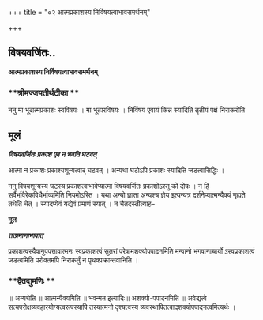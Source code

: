 +++
title = "०२ आत्मप्रकाशस्य निर्विषयत्वाभावसमर्थनम्"

+++


## विषयवर्जितः..

**आत्मप्रकाशस्य निर्विषयत्वाभावसमर्थनम्**

### **श्रीमज्जयतीर्थटीका **

ननु मा भूदात्मप्रकाशः स्वविषयः । मा भूत्परविषयः । निर्विषय एवायं किन्न स्यादिति तृतीयं पक्षं निराकरोति

## **मूलं**

***विषयवर्जितः प्रकाश एव न भवति घटवत्***

आत्मा न प्रकाशः प्रकाश्यशून्यत्वाद् घटवत् । अन्यथा घटोऽपि प्रकाशः स्यादिति जडत्वासिद्धिः ।

ननु विषयशून्यस्य घटस्य प्रकाशत्वाभावेप्यात्मा विषयवर्जितः प्रकाशोऽस्तु को दोषः । न हि सर्वैर्भावैरेकविधैर्भाव्यमिति नियमोऽस्ति । यथा अन्यो ज्ञाता अन्यश्च ज्ञेय इत्यन्यत्र दर्शनेप्यात्मन्यैक्यं गृह्यते तथेति चेत् । स्यादप्येवं यद्येवं प्रमाणं स्यात् । न चैतदस्तीत्याह–

**मूल**

***तत्प्रमाणाभावात्***

प्रकाशत्वस्यैवानुपपत्तावात्मनः स्वप्रकाशत्वं सुतरां परेषामशक्योपपादनमिति मन्वानो भगवानाचार्यो ऽस्वप्रकाशत्वं जडत्वमिति परोक्तमपि निराकर्तुं न पृथक्प्रक्रान्तवानिति ।

### **द्वैतद्युमणिः **

॥ अन्यथेति ॥ आत्मन्यैक्यमिति ॥ भवन्मत इत्यादिः॥ अशक्यो-पपादनमिति ॥ अवेद्यत्वे सत्यपरोक्षव्यवहारयोग्यत्वरूपस्यापि तस्यात्मनो दृश्यत्वस्य व्यवस्थापितत्वादशक्योपपादनत्वमित्यर्थः ।

